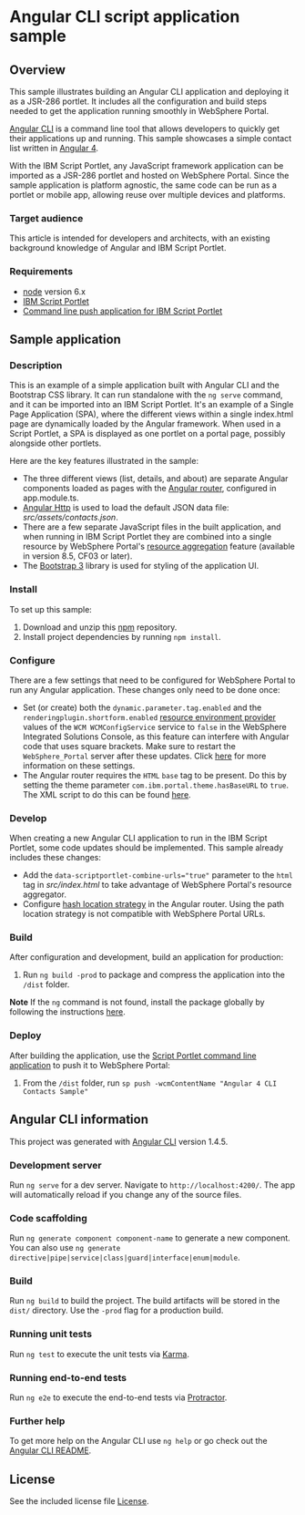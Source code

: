 # Angular CLI script application sample

## Overview

This sample illustrates building an Angular CLI application and deploying it as a JSR-286 portlet. It includes all the configuration and build steps needed to get the application running smoothly in WebSphere Portal.

[Angular CLI](https://cli.angular.io/) is a command line tool that allows developers to quickly get their applications up and running. This sample showcases a simple contact list written in [Angular 4](https://angular.io/).

With the IBM Script Portlet, any JavaScript framework application can be imported as a JSR-286 portlet and hosted on WebSphere Portal. Since the sample application is platform agnostic, the same code can be run as a portlet or mobile app, allowing reuse over multiple devices and platforms.

### Target audience

This article is intended for developers and architects, with an existing background knowledge of Angular and IBM Script Portlet. 

### Requirements

- [node](https://nodejs.org/en/) version 6.x
- [IBM Script Portlet](https://www.ibm.com/support/knowledgecenter/en/SSHRKX_8.5.0/script/script-portlet/prerequisites.html)
- [Command line push application for IBM Script Portlet](https://www.ibm.com/support/knowledgecenter/en/SSHRKX_8.5.0/script/script-portlet/cmd_line_push.html)

## Sample application 

### Description

This is an example of a simple application built with Angular CLI and the Bootstrap CSS library. It can run standalone with the `ng serve` command, and it can be imported into an IBM Script Portlet. It's an example of a Single Page Application (SPA), where the different views within a single index.html page are dynamically loaded by the Angular framework. When used in a Script Portlet, a SPA is displayed as one portlet on a portal page, possibly alongside other portlets. 

Here are the key features illustrated in the sample:

* The three different views (list, details, and about) are separate Angular components loaded as pages with the [Angular router](https://angular.io/guide/router), configured in app.module.ts.
* [Angular Http](https://angular.io/api/http/Http) is used to load the default JSON data file: *src/assets/contacts.json*.
* There are a few separate JavaScript files in the built application, and when running in IBM Script Portlet they are combined into a single resource by WebSphere Portal's [resource aggregation](https://www.ibm.com/support/knowledgecenter/en/SSYJ99_8.5.0/dev-theme/themeopt_reso_agg.html) feature (available in version 8.5, CF03 or later).
* The [Bootstrap 3](https://getbootstrap.com/docs/3.3/) library is used for styling of the application UI.

### Install

To set up this sample:

1. Download and unzip this [npm](https://www.npmjs.com/get-npm) repository.
2. Install project dependencies by running `npm install`.

### Configure

There are a few settings that need to be configured for WebSphere Portal to run any Angular application. These changes only need to be done once:

* Set (or create) both the `dynamic.parameter.tag.enabled` and the `renderingplugin.shortform.enabled` [resource environment provider](https://www.ibm.com/support/knowledgecenter/en/SSHRKX_8.5.0/mp/admin-system/adsetcfg.html) values of the `WCM WCMConfigService` service to `false` in the WebSphere Integrated Solutions Console, as this feature can interfere with Angular code that uses square brackets. Make sure to restart the `WebSphere_Portal` server after these updates. Click [here](https://www.ibm.com/support/knowledgecenter/en/SSDK36_8.5.0/wcm/wcm_tags_behavior.html) for more information on these settings.
* The Angular router requires the `HTML` `base` tag to be present. Do this by setting the theme parameter `com.ibm.portal.theme.hasBaseURL` to `true`. The XML script to do this can be found [here](https://www.ibm.com/support/knowledgecenter/en/SSYJ99_8.5.0/wcm/prevent_friendly_url_redirects.html).

### Develop

When creating a new Angular CLI application to run in the IBM Script Portlet, some code updates should be implemented. This sample already includes these changes:

* Add the `data-scriptportlet-combine-urls="true"` parameter to the `html` tag in *src/index.html* to take advantage of WebSphere Portal's resource aggregator.
* Configure [hash location strategy](https://angular.io/guide/router#hashlocationstrategy) in the Angular router. Using the path location strategy is not compatible with WebSphere Portal URLs.

### Build

After configuration and development, build an application for production:

1. Run `ng build -prod` to package and compress the application into the `/dist` folder.

**Note** If the `ng` command is not found, install the package globally by following the instructions [here](https://github.com/angular/angular-cli#installation).

### Deploy

After building the application, use the [Script Portlet command line application](https://www.ibm.com/support/knowledgecenter/en/SSHRKX_8.5.0/script/script-portlet/cmd_line_push_ovr.html) to push it to WebSphere Portal:

1. From the `/dist` folder, run `sp push -wcmContentName "Angular 4 CLI Contacts Sample"`

## Angular CLI information

This project was generated with [Angular CLI](https://github.com/angular/angular-cli) version 1.4.5.

### Development server

Run `ng serve` for a dev server. Navigate to `http://localhost:4200/`. The app will automatically reload if you change any of the source files.

### Code scaffolding

Run `ng generate component component-name` to generate a new component. You can also use `ng generate directive|pipe|service|class|guard|interface|enum|module`.

### Build

Run `ng build` to build the project. The build artifacts will be stored in the `dist/` directory. Use the `-prod` flag for a production build.

### Running unit tests

Run `ng test` to execute the unit tests via [Karma](https://karma-runner.github.io).

### Running end-to-end tests

Run `ng e2e` to execute the end-to-end tests via [Protractor](http://www.protractortest.org/).

### Further help

To get more help on the Angular CLI use `ng help` or go check out the [Angular CLI README](https://github.com/angular/angular-cli/blob/master/README.md).

## License

See the included license file [License](LICENSE).
